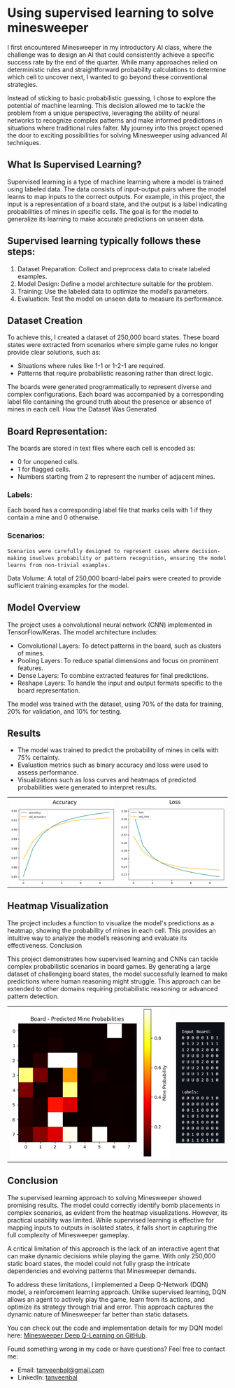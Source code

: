 # Using supervised learning to solve minesweeper

I first encountered Minesweeper in my introductory AI class, where the challenge was to design an AI that could consistently achieve a specific success rate by the end of the quarter. While many approaches relied on deterministic rules and straightforward probability calculations to determine which cell to uncover next, I wanted to go beyond these conventional strategies.

Instead of sticking to basic probabilistic guessing, I chose to explore the potential of machine learning. This decision allowed me to tackle the problem from a unique perspective, leveraging the ability of neural networks to recognize complex patterns and make informed predictions in situations where traditional rules falter. My journey into this project opened the door to exciting possibilities for solving Minesweeper using advanced AI techniques.

## What Is Supervised Learning?

Supervised learning is a type of machine learning where a model is trained using labeled data. The data consists of input-output pairs where the model learns to map inputs to the correct outputs. For example, in this project, the input is a representation of a board state, and the output is a label indicating probabilities of mines in specific cells. The goal is for the model to generalize its learning to make accurate predictions on unseen data.

## Supervised learning typically follows these steps:

1. Dataset Preparation: Collect and preprocess data to create labeled examples.
2. Model Design: Define a model architecture suitable for the problem.
3. Training: Use the labeled data to optimize the model’s parameters.
4. Evaluation: Test the model on unseen data to measure its performance.

## Dataset Creation

To achieve this, I created a dataset of 250,000 board states. These board states were extracted from scenarios where simple game rules no longer provide clear solutions, such as:

- Situations where rules like 1-1 or 1-2-1 are required.
- Patterns that require probabilistic reasoning rather than direct logic.

The boards were generated programmatically to represent diverse and complex configurations. Each board was accompanied by a corresponding label file containing the ground truth about the presence or absence of mines in each cell.
How the Dataset Was Generated

## Board Representation:
The boards are stored in text files where each cell is encoded as:
- 0 for unopened cells.
- 1 for flagged cells.
- Numbers starting from 2 to represent the number of adjacent mines.

### Labels:
Each board has a corresponding label file that marks cells with 1 if they contain a mine and 0 otherwise.

### Scenarios:
    Scenarios were carefully designed to represent cases where decision-making involves probability or pattern recognition, ensuring the model learns from non-trivial examples.

Data Volume:
    A total of 250,000 board-label pairs were created to provide sufficient training examples for the model.

## Model Overview

The project uses a convolutional neural network (CNN) implemented in TensorFlow/Keras. The model architecture includes:

- Convolutional Layers: To detect patterns in the board, such as clusters of mines.
- Pooling Layers: To reduce spatial dimensions and focus on prominent features.
- Dense Layers: To combine extracted features for final predictions.
- Reshape Layers: To handle the input and output formats specific to the board representation.

The model was trained with the dataset, using 70% of the data for training, 20% for validation, and 10% for testing.

## Results

- The model was trained to predict the probability of mines in cells with 75% certainty.
- Evaluation metrics such as binary accuracy and loss were used to assess performance.
- Visualizations such as loss curves and heatmaps of predicted probabilities were generated to interpret results.


<table align="center">
  <tr>
    <td><img src="src/Accuracy.png" alt="Accuracy"></td>
    <td><img src="src/Loss.png" alt="Loss"></td>
  </tr>
</table>


## Heatmap Visualization

The project includes a function to visualize the model's predictions as a heatmap, showing the probability of mines in each cell. This provides an intuitive way to analyze the model’s reasoning and evaluate its effectiveness.
Conclusion

This project demonstrates how supervised learning and CNNs can tackle complex probabilistic scenarios in board games. By generating a large dataset of challenging board states, the model successfully learned to make predictions where human reasoning might struggle. This approach can be extended to other domains requiring probabilistic reasoning or advanced pattern detection.

<table align="center">
  <tr>
    <td><img src="src/Heatmap.png" alt="Accuracy"></td>
    <td><img src="src/Heatmap binary.png" alt="Loss"></td>
  </tr>
</table>

## Conclusion

The supervised learning approach to solving Minesweeper showed promising results. The model could correctly identify bomb placements in complex scenarios, as evident from the heatmap visualizations. However, its practical usability was limited. While supervised learning is effective for mapping inputs to outputs in isolated states, it falls short in capturing the full complexity of Minesweeper gameplay.

A critical limitation of this approach is the lack of an interactive agent that can make dynamic decisions while playing the game. With only 250,000 static board states, the model could not fully grasp the intricate dependencies and evolving patterns that Minesweeper demands.

To address these limitations, I implemented a Deep Q-Network (DQN) model, a reinforcement learning approach. Unlike supervised learning, DQN allows an agent to actively play the game, learn from its actions, and optimize its strategy through trial and error. This approach captures the dynamic nature of Minesweeper far better than static datasets.

You can check out the code and implementation details for my DQN model here: [Minesweeper Deep Q-Learning on GitHub](https://github.com/TanveenBal/Minesweeper-Deep-Q-Learning).

Found something wrong in my code or have questions? Feel free to contact me:
- Email: [tanveenbal@gmail.com](tanveenbal@gmail.com)
- LinkedIn: [tanveenbal](https://www.linkedin.com/in/tanveenbal/)